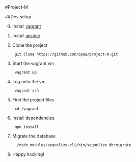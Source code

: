 #Project-M

##Dev setup

0. Install [vagrant](https://www.vagrantup.com/downloads.html)
0. Install [ansible](https://docs.ansible.com/ansible/intro_installation.html)
0. Clone the project

        git clone https://github.com/ppau/project-m.git

0. Start the vagrant vm

        vagrant up

0. Log onto the vm

        vagrant ssh

0. Find the project files

        cd /vagrant

0. Install dependencies

        npm install

0. Migrate the database

        ./node_modules/sequelize-cli/bin/sequelize db:migrate


0. Happy hacking!


